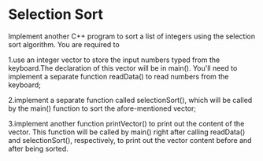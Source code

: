 # Selection Sort
Implement another C++ program to sort a list of integers using the selection sort algorithm. You are required to

  1.use an integer vector to store the input numbers typed from the keyboard.The declaration of this vector will be in main(). You'll need to implement a separate function readData() to read numbers from the keyboard;

  2.implement a separate function called selectionSort(), which will be called by the main() function to sort the afore-mentioned vector;

  3.implement another function printVector() to print out the content of the vector. This function will be called by main() right after calling readData() and selectionSort(), respectively, to print out the vector content before and after being sorted.
